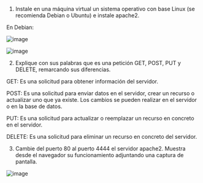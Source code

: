 1. Instale en una máquina virtual un sistema operativo con base Linux (se recomienda Debian o Ubuntu) e instale apache2.
   
En Debian:

![image](https://github.com/PolCasamitjana/DAW/assets/144775621/cdebf043-7013-4a22-a239-b3ad86d93c95)

![image](https://github.com/PolCasamitjana/DAW/assets/144775621/97b80252-1003-4c9e-8639-247935126f96)

2. Explique con sus palabras que es una petición GET, POST, PUT y DELETE, remarcando sus diferencias. 

 

GET: Es una solicitud para obtener información del servidor. 

POST: Es una solicitud para enviar datos en el servidor, crear un recurso o actualizar uno que ya existe. Los cambios se pueden realizar en el servidor o en la base de datos. 

PUT: Es una solicitud para actualizar o reemplazar un recurso en concreto en el servidor. 

DELETE: Es una solicitud para eliminar un recurso en concreto del servidor. 

 

3. Cambie del puerto 80 al puerto 4444 el servidor apache2. Muestra desde el navegador su funcionamiento adjuntando una captura de pantalla.

![image](https://github.com/PolCasamitjana/DAW/assets/144775621/71945460-40fc-41ad-b5f1-d23858ab01b8)
